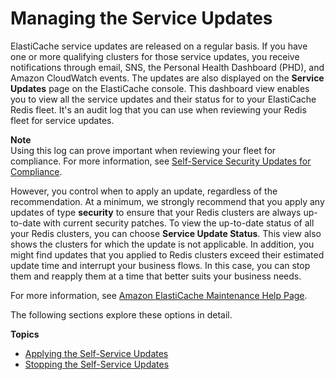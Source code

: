 # Managing the Service Updates<a name="managing-updates"></a>

ElastiCache service updates are released on a regular basis\. If you have one or more qualifying clusters for those service updates, you receive notifications through email, SNS, the Personal Health Dashboard \(PHD\), and Amazon CloudWatch events\. The updates are also displayed on the **Service Updates** page on the ElastiCache console\. This dashboard view enables you to view all the service updates and their status for to your ElastiCache Redis fleet\. It's an audit log that you can use when reviewing your Redis fleet for service updates\.

**Note**  
Using this log can prove important when reviewing your fleet for compliance\. For more information, see [Self\-Service Security Updates for Compliance](elasticache-compliance.md#elasticache-compliance-self-service)\.

However, you control when to apply an update, regardless of the recommendation\. At a minimum, we strongly recommend that you apply any updates of type **security** to ensure that your Redis clusters are always up\-to\-date with current security patches\. To view the up\-to\-date status of all your Redis clusters, you can choose **Service Update Status**\. This view also shows the clusters for which the update is not applicable\. In addition, you might find updates that you applied to Redis clusters exceed their estimated update time and interrupt your business flows\. In this case, you can stop them and reapply them at a time that better suits your business needs\. 

For more information, see [Amazon ElastiCache Maintenance Help Page](https://aws.amazon.com/elasticache/elasticache-maintenance/)\.

The following sections explore these options in detail\.

**Topics**
+ [Applying the Self\-Service Updates](applying-updates.md)
+ [Stopping the Self\-Service Updates](stopping-self-service-updates.md)